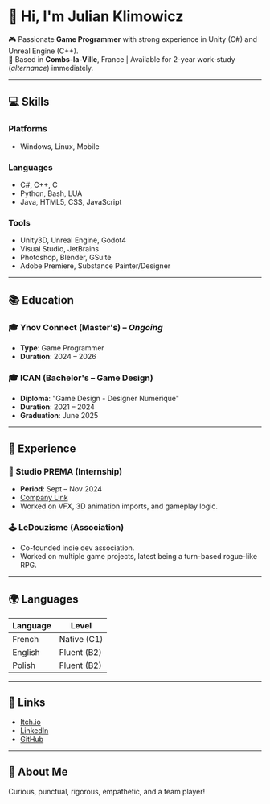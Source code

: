 # 👋 Hi, I'm Julian Klimowicz

🎮 Passionate **Game Programmer** with strong experience in Unity (C#) and Unreal Engine (C++).  
📍 Based in **Combs-la-Ville**, France | Available for 2-year work-study (*alternance*) immediately.

---

## 💻 Skills

### Platforms
- Windows, Linux, Mobile

### Languages
- C#, C++, C
- Python, Bash, LUA
- Java, HTML5, CSS, JavaScript

### Tools
- Unity3D, Unreal Engine, Godot4
- Visual Studio, JetBrains
- Photoshop, Blender, GSuite
- Adobe Premiere, Substance Painter/Designer

---

## 📚 Education

### 🎓 Ynov Connect (Master's) – *Ongoing*
- **Type**: Game Programmer  
- **Duration**: 2024 – 2026

### 🎓 ICAN (Bachelor's – Game Design)
- **Diploma**: "Game Design - Designer Numérique"  
- **Duration**: 2021 – 2024  
- **Graduation**: June 2025

---

## 💼 Experience

### 🏢 Studio PREMA (Internship)
- **Period**: Sept – Nov 2024  
- [Company Link](https://afjv.com/societe/1330-studio-prema.htm)  
- Worked on VFX, 3D animation imports, and gameplay logic.

### 🕹️ LeDouzisme (Association)
- Co-founded indie dev association.  
- Worked on multiple game projects, latest being a turn-based rogue-like RPG.

---

## 🌍 Languages

| Language | Level |
|----------|-------|
| French   | Native (C1) |
| English  | Fluent (B2) |
| Polish   | Fluent (B2) |

---

## 🔗 Links

- [Itch.io](https://neverdieu.itch.io)
- [LinkedIn](https://www.linkedin.com/in/julian-klimowicz)
- [GitHub](https://github.com/NeverDieu)

---

## 🧠 About Me
Curious, punctual, rigorous, empathetic, and a team player!

